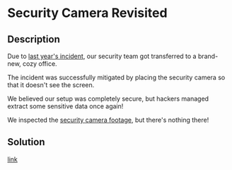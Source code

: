 # Security Camera Revisited

## Description

Due to [last year's
incident](https://github.com/blockhousetech/TBTL-CTF/tree/master/2023/Misc/security_camera),
our security team got transferred to a brand-new, cozy office.

The incident was successfully mitigated by placing the security camera so that
it doesn't see the screen.

We believed our setup was completely secure, but hackers managed extract some
sensitive data once again!

We inspected the [security camera
footage](https://drive.google.com/file/d/1xc8POr3KggG-t7cnrkjdvkLPcx9kAYW-/view?usp=drive_link),
but there's nothing there!

## Solution

[link](solution/README.md)
